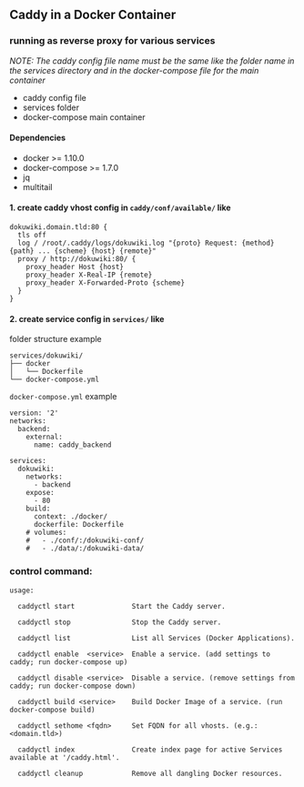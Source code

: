 ## Caddy in a Docker Container
### running as reverse proxy for various services



*NOTE: The caddy config file name must be the same like the folder name in the services directory and in the docker-compose file for the main container*
 - caddy config file
 - services folder
 - docker-compose main container

#### Dependencies
 - docker >= 1.10.0
 - docker-compose >= 1.7.0
 - jq
 - multitail 

#### 1. create caddy vhost config in `caddy/conf/available/` like

```
dokuwiki.domain.tld:80 {
  tls off
  log / /root/.caddy/logs/dokuwiki.log "{proto} Request: {method} {path} ... {scheme} {host} {remote}"
  proxy / http://dokuwiki:80/ {
    proxy_header Host {host}
    proxy_header X-Real-IP {remote}
    proxy_header X-Forwarded-Proto {scheme}
  }
}

```

#### 2. create service config in `services/` like

folder structure example
```
services/dokuwiki/
├── docker
│   └── Dockerfile
└── docker-compose.yml

```

`docker-compose.yml` example
```
version: '2'
networks:
  backend:
    external:
      name: caddy_backend

services:
  dokuwiki:
    networks:
      - backend
    expose:
      - 80
    build:
      context: ./docker/
      dockerfile: Dockerfile
    # volumes:
    #   - ./conf/:/dokuwiki-conf/
    #   - ./data/:/dokuwiki-data/
```

### control command:
```
usage:

  caddyctl start              Start the Caddy server.

  caddyctl stop               Stop the Caddy server.

  caddyctl list               List all Services (Docker Applications).

  caddyctl enable  <service>  Enable a service. (add settings to caddy; run docker-compose up)

  caddyctl disable <service>  Disable a service. (remove settings from caddy; run docker-compose down)

  caddyctl build <service>    Build Docker Image of a service. (run docker-compose build)

  caddyctl sethome <fqdn>     Set FQDN for all vhosts. (e.g.: <domain.tld>)

  caddyctl index              Create index page for active Services available at '/caddy.html'.

  caddyctl cleanup            Remove all dangling Docker resources.

```
